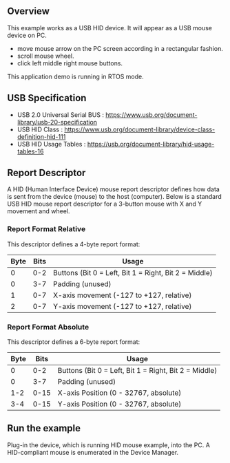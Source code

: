 
## Overview

This example works as a USB HID device. It will appear as a USB mouse device on PC.

  - move mouse arrow on the PC screen according in a rectangular fashion.
  - scroll mouse wheel.
  - click left middle right mouse buttons.

This application demo is running in RTOS mode.

## USB Specification

- USB 2.0 Universal Serial BUS : https://www.usb.org/document-library/usb-20-specification
- USB HID Class : https://www.usb.org/document-library/device-class-definition-hid-111
- USB HID Usage Tables : https://usb.org/document-library/hid-usage-tables-16

## Report Descriptor

A HID (Human Interface Device) mouse report descriptor defines how data is sent from the device (mouse) to the host (computer). Below is a standard USB HID mouse report descriptor for a 3-button mouse with X and Y movement and wheel.

### Report Format Relative

This descriptor defines a 4-byte report format:

|Byte |	Bits  |	Usage |
| --- | ---   | ----- |
| 0	  | 0-2   | Buttons (Bit 0 = Left, Bit 1 = Right, Bit 2 = Middle) |
| 0	  | 3-7   | Padding (unused) |
| 1	  | 0-7   | X-axis movement (-127 to +127, relative) |
| 2	  | 0-7   | Y-axis movement (-127 to +127, relative) |

### Report Format Absolute
This descriptor defines a 6-byte report format:

|Byte |	Bits  |	Usage |
| --- | ---   | ----- |
| 0	  | 0-2	  | Buttons (Bit 0 = Left, Bit 1 = Right, Bit 2 = Middle) |
| 0	  | 3-7	  | Padding (unused) |
| 1-2 |	0-15  | X-axis Position (0 - 32767, absolute) |
| 3-4 |	0-15  | Y-axis Position (0 - 32767, absolute) |

## Run the example

Plug-in the device, which is running HID mouse example, into the PC. A HID-compliant mouse is enumerated in
the Device Manager.

